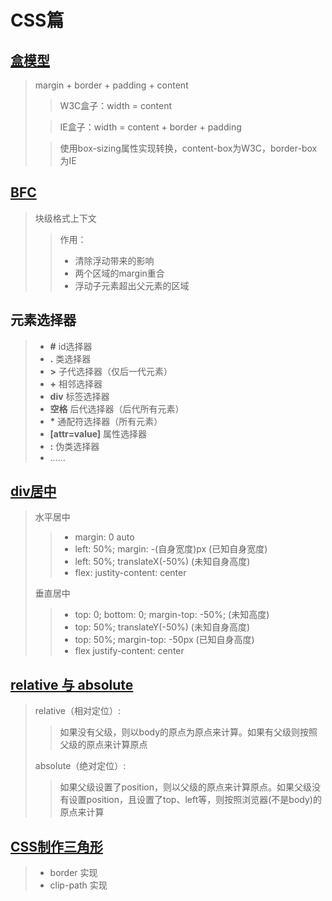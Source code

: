 # CSS篇
## [盒模型](./boxModel.html)
>margin + border + padding + content
>>W3C盒子：width = content
>
>>IE盒子：width = content + border + padding
>
>> 使用box-sizing属性实现转换，content-box为W3C，border-box为IE
## [BFC](./bfc.html)
>块级格式上下文
>>作用：
>> - 清除浮动带来的影响
>> - 两个区域的margin重合
>> - 浮动子元素超出父元素的区域 
## 元素选择器
> - **#** id选择器
> - **.** 类选择器
> - **>** 子代选择器（仅后一代元素）
> - **+** 相邻选择器
> - **div** 标签选择器
> - **空格** 后代选择器（后代所有元素）
> - **\*** 通配符选择器（所有元素）
> - **[attr=value]** 属性选择器
> - **:** 伪类选择器
> - ……
## [div居中](./center.html)
> 水平居中
>> - margin: 0 auto
>> - left: 50%; margin: -(自身宽度)px (已知自身宽度)
>> - left: 50%; translateX(-50%) (未知自身高度)
>> - flex: justity-content: center
>
> 垂直居中
>> - top: 0; bottom: 0; margin-top: -50%; (未知高度)
>> - top: 50%; translateY(-50%) (未知自身高度)
>> - top: 50%; margin-top: -50px (已知自身高度)
>> - flex justify-content: center
## [relative 与 absolute](./position.html)
> relative（相对定位）:
>> 如果没有父级，则以body的原点为原点来计算。如果有父级则按照父级的原点来计算原点
>
> absolute（绝对定位）:
>> 如果父级设置了position，则以父级的原点来计算原点。如果父级没有设置position，且设置了top、left等，则按照浏览器(不是body)的原点来计算
## [CSS制作三角形](./triangle.html)
> - border 实现
> - clip-path 实现
